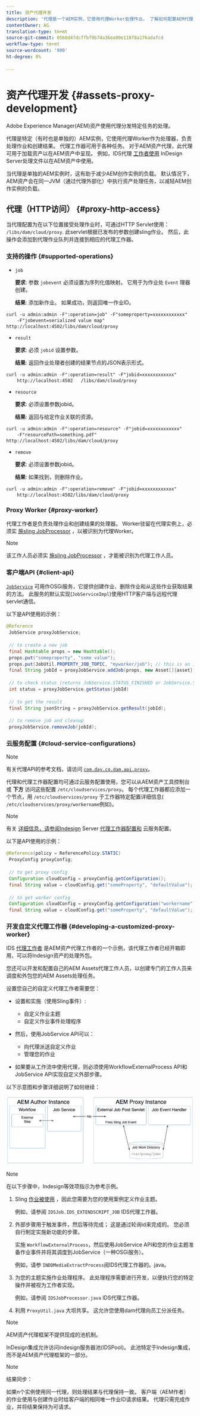 ```yaml
---
title: 资产代理开发
description: '代理是一个AEM实例，它使用代理Worker处理作业。 了解如何配置AEM代理、支持的操作、代理组件，以及如何开发自定义代理工作器。 '
contentOwner: AG
translation-type: tm+mt
source-git-commit: 0560d47dcffbf9b74a36ea00e118f8a176adafcd
workflow-type: tm+mt
source-wordcount: '900'
ht-degree: 0%

---
```



# 资产代理开发 {#assets-proxy-development}

Adobe Experience Manager(AEM)资产使用代理分发特定任务的处理。

代理是特定（有时也是单独的）AEM实例，它使用代理Worker作为处理器，负责处理作业和创建结果。 代理工作器可用于各种任务。 对于AEM资产代理，此代理可用于加载资产以在AEM资产中呈现。 例如，IDS代理 [工作者使用](indesign.md) InDesign Server处理文件以在AEM资产中使用。

当代理是单独的AEM实例时，这有助于减少AEM创作实例的负载。 默认情况下，AEM资产会在同一JVM（通过代理外部化）中执行资产处理任务，以减轻AEM创作实例的负载。

## 代理（HTTP访问） {#proxy-http-access}

当代理配置为在以下位置接受处理作业时，可通过HTTP Servlet使用： `/libs/dam/cloud/proxy`. 此servlet根据已发布的参数创建sling作业。 然后，此操作会添加到代理作业队列并连接到相应的代理工作器。

### 支持的操作 {#supported-operations}

* `job`

   **要求**: 参数 `jobevent` 必须设置为序列化值映射。 它用于为作业处 `Event` 理器创建。

   **结果**: 添加新作业。 如果成功，则返回唯一作业ID。

```shell
curl -u admin:admin -F":operation=job" -F"someproperty=xxxxxxxxxxxx"
    -F"jobevent=serialized value map" http://localhost:4502/libs/dam/cloud/proxy
```

* `result`

   **要求**: 必须 `jobid` 设置参数。

   **结果**: 返回作业处理者创建的结果节点的JSON表示形式。

```shell
curl -u admin:admin -F":operation=result" -F"jobid=xxxxxxxxxxxx"
    http://localhost:4502   /libs/dam/cloud/proxy
```

* `resource`

   **要求**: 必须设置参数jobid。

   **结果**: 返回与给定作业关联的资源。

```shell
curl -u admin:admin -F":operation=resource" -F"jobid=xxxxxxxxxxxx"
    -F"resourcePath=something.pdf" http://localhost:4502/libs/dam/cloud/proxy
```

* `remove`

   **要求**: 必须设置参数jobid。

   **结果**: 如果找到，则删除作业。

```shell
curl -u admin:admin -F":operation=remove" -F"jobid=xxxxxxxxxxxx"
    http://localhost:4502/libs/dam/cloud/proxy
```

### Proxy Worker {#proxy-worker}

代理工作者是负责处理作业和创建结果的处理器。 Worker驻留在代理实例上，必须实 [施sling JobProcessor](https://sling.apache.org/site/eventing-and-jobs.html) ，以被识别为代理Worker。

>[!NOTE]
>
>该工作人员必须实 [施sling JobProcessor](https://sling.apache.org/site/eventing-and-jobs.html) ，才能被识别为代理工作人员。

### 客户端API {#client-api}

[`JobService`](https://helpx.adobe.com/experience-manager/6-4/sites/developing/using/reference-materials/javadoc/index.html) 可用作OSGi服务，它提供创建作业、删除作业和从这些作业获取结果的方法。 此服务的默认实现(`JobServiceImpl`)使用HTTP客户端与远程代理servlet通信。

以下是API使用的示例：

```java
@Reference
 JobService proxyJobService;

 // to create a new job
 final Hashtable props = new Hashtable();
 props.put("someproperty", "some value");
 props.put(JobUtil.PROPERTY_JOB_TOPIC, "myworker/job"); // this is an identifier of the worker
 final String jobId = proxyJobService.addJob(props, new Asset[]{asset});

 // to check status (returns JobService.STATUS_FINISHED or JobService.STATUS_INPROGRESS)
 int status = proxyJobService.getStatus(jobId)

 // to get the result
 final String jsonString = proxyJobService.getResult(jobId);

 // to remove job and cleanup
 proxyJobService.removeJob(jobId);
```

### 云服务配置 {#cloud-service-configurations}

>[!NOTE]
>
>有关代理API的参考文档，请访问 [`com.day.cq.dam.api.proxy`](https://helpx.adobe.com/experience-manager/6-4/sites/developing/using/reference-materials/javadoc/com/day/cq/dam/api/proxy/package-summary.html)。

代理和代理工作器配置均可通过云服务配置使用，您可以从AEM资产工具控制台或 **下方** 访问这些配置 `/etc/cloudservices/proxy`。 每个代理工作器都应添加一个节点，用 `/etc/cloudservices/proxy` 于工作器特定配置详细信息( `/etc/cloudservices/proxy/workername`例如)。

>[!NOTE]
>
>有关 [详细信息，请参阅Indesign](indesign.md#configuring-the-proxy-worker-for-indesign-server) Server [代理工作器配置和](../sites-developing/extending-cloud-config.md) 云服务配置。

以下是API使用的示例：

```java
@Reference(policy = ReferencePolicy.STATIC)
 ProxyConfig proxyConfig;
 
 // to get proxy config
 Configuration cloudConfig = proxyConfig.getConfiguration();
 final String value = cloudConfig.get("someProperty", "defaultValue");

 // to get worker config
 Configuration cloudConfig = proxyConfig.getConfiguration("workername");
 final String value = cloudConfig.get("someProperty", "defaultValue");
```

### 开发自定义代理工作器 {#developing-a-customized-proxy-worker}

IDS [代理工作者](indesign.md) 是AEM资产代理工作者的一个示例，该代理工作者已经开箱即用，可以将Indesign资产的处理外包。

您还可以开发和配置自己的AEM Assets代理工作人员，以创建专门的工作人员来调度和外包您的AEM Assets处理任务。

设置您自己的自定义代理工作者需要您：

* 设置和实施（使用Sling事件）:

   * 自定义作业主题
   * 自定义作业事件处理程序

* 然后，使用JobService API可以：

   * 向代理派送自定义作业
   * 管理您的作业

* 如果要从工作流中使用代理，则必须使用WorkflowExternalProcess API和JobService API实现自定义外部步骤。

以下示意图和步骤详细说明了如何继续：

![chlimage_1-249](assets/chlimage_1-249.png)

>[!NOTE]
>
>在以下步骤中，Indesign等效项指示为参考示例。

1. Sling [作业被使用](https://sling.apache.org/site/eventing-and-jobs.html) ，因此您需要为您的使用案例定义作业主题。

   例如，请参阅 `IDSJob.IDS_EXTENDSCRIPT_JOB` IDS代理工作器。

1. 外部步骤用于触发事件，然后等待完成； 这是通过轮询id来完成的。 您必须自行制定实施新功能的步骤。

   实施 `WorkflowExternalProcess`，然后使用JobService API和您的作业主题准备作业事件并将其调度到JobService（一种OSGi服务）。

   例如，请参 `INDDMediaExtractProcess`阅IDS代理工作器的。java。

1. 为您的主题实施作业处理程序。 此处理程序需要进行开发，以便执行您的特定操作并被视为工作者实现。

   例如，请参阅 `IDSJobProcessor.java` IDS代理工作器。

1. 利用 `ProxyUtil.java` 大坝共享。 这允许您使用dam代理向员工分派任务。

>[!NOTE]
>
>AEM资产代理框架不提供现成的池机制。
>
>InDesign集成允许访问indesign服务器池(IDSPool)。 此池特定于Indesign集成，而不是AEM资产代理框架的一部分。

>[!NOTE]
>
>结果同步：
>
>如果n个实例使用同一代理，则处理结果与代理保持一致。 客户端（AEM作者）的作业使用与创建作业时给客户端的相同唯一作业ID请求结果。 代理只需完成作业，并将结果保持为可请求。
